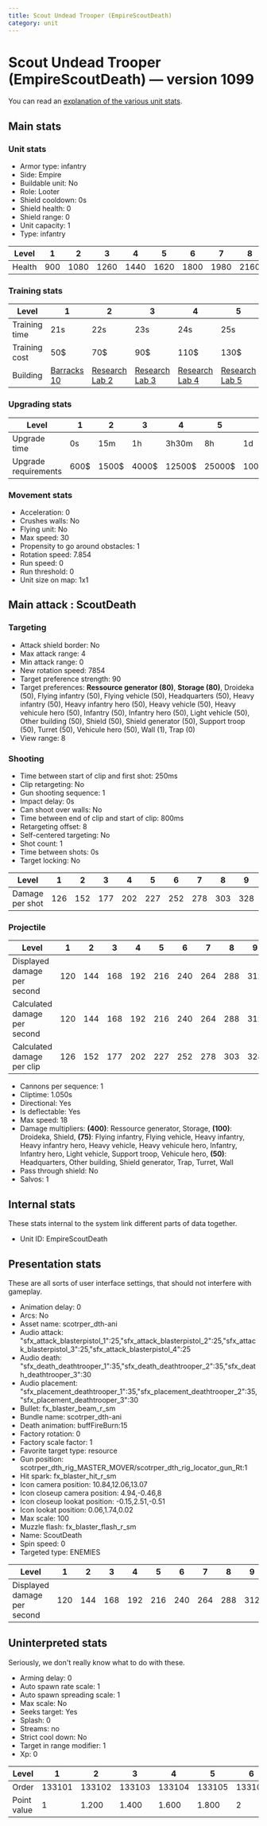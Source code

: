 ```yaml
---
title: Scout Undead Trooper (EmpireScoutDeath)
category: unit
---
```


# Scout Undead Trooper (EmpireScoutDeath) — version 1099

You can read an [explanation  of the various unit stats](unitexplained.md).

## Main stats

### Unit stats

  * Armor type: infantry
  * Side: Empire
  * Buildable unit: No
  * Role: Looter
  * Shield cooldown: 0s
  * Shield health: 0
  * Shield range: 0
  * Unit capacity: 1
  * Type: infantry

|Level |1  |2   |3   |4   |5   |6   |7   |8   |9   |10  |
|------|---|----|----|----|----|----|----|----|----|----|
|Health|900|1080|1260|1440|1620|1800|1980|2160|2340|2700|


### Training stats

|Level        |1                                 |2                                      |3                                      |4                                      |5                                      |6                                      |7                                      |8                                      |9                                      |10                                      |
|-------------|----------------------------------|---------------------------------------|---------------------------------------|---------------------------------------|---------------------------------------|---------------------------------------|---------------------------------------|---------------------------------------|---------------------------------------|----------------------------------------|
|Training time|21s                               |22s                                    |23s                                    |24s                                    |25s                                    |26s                                    |27s                                    |28s                                    |29s                                    |30s                                     |
|Training cost|50$                               |70$                                    |90$                                    |110$                                   |130$                                   |150$                                   |170$                                   |190$                                   |210$                                   |230$                                    |
|Building     |[Barracks 10](empireBarracks.html)|[Research Lab 2](empireOffenseLab.html)|[Research Lab 3](empireOffenseLab.html)|[Research Lab 4](empireOffenseLab.html)|[Research Lab 5](empireOffenseLab.html)|[Research Lab 6](empireOffenseLab.html)|[Research Lab 7](empireOffenseLab.html)|[Research Lab 8](empireOffenseLab.html)|[Research Lab 9](empireOffenseLab.html)|[Research Lab 10](empireOffenseLab.html)|


### Upgrading stats

|Level               |1   |2    |3    |4     |5     |6      |7      |8      |9       |10      |
|--------------------|----|-----|-----|------|------|-------|-------|-------|--------|--------|
|Upgrade time        |0s  |15m  |1h   |3h30m |8h    |1d     |2d     |3d12h  |5d      |1w1d    |
|Upgrade requirements|600$|1500$|4000$|12500$|25000$|100000$|160000$|320000$|1000000$|1750000$|


### Movement stats

  * Acceleration: 0
  * Crushes walls: No
  * Flying unit: No
  * Max speed: 30
  * Propensity to go around obstacles: 1
  * Rotation speed: 7.854
  * Run speed: 0
  * Run threshold: 0
  * Unit size on map: 1x1

## Main attack : ScoutDeath

### Targeting

  * Attack shield border: No
  * Max attack range: 4
  * Min attack range: 0
  * New rotation speed: 7854
  * Target preference strength: 90
  * Target preferences: **Ressource generator (80)**, **Storage (80)**, Droideka (50), Flying infantry (50), Flying vehicle (50), Headquarters (50), Heavy infantry (50), Heavy infantry hero (50), Heavy vehicle (50), Heavy vehicule hero (50), Infantry (50), Infantry hero (50), Light vehicle (50), Other building (50), Shield (50), Shield generator (50), Support troop (50), Turret (50), Vehicule hero (50), Wall (1), Trap (0)
  * View range: 8

### Shooting

  * Time between start of clip and first shot: 250ms
  * Clip retargeting: No
  * Gun shooting sequence: 1
  * Impact delay: 0s
  * Can shoot over walls: No
  * Time between end of clip and start of clip: 800ms
  * Retargeting offset: 8
  * Self-centered targeting: No
  * Shot count: 1
  * Time between shots: 0s
  * Target locking: No

|Level          |1  |2  |3  |4  |5  |6  |7  |8  |9  |10 |
|---------------|---|---|---|---|---|---|---|---|---|---|
|Damage per shot|126|152|177|202|227|252|278|303|328|378|


### Projectile

|Level                       |1  |2  |3  |4  |5  |6  |7  |8  |9  |10 |
|----------------------------|---|---|---|---|---|---|---|---|---|---|
|Displayed damage per second |120|144|168|192|216|240|264|288|312|360|
|Calculated damage per second|120|144|168|192|216|240|264|288|312|360|
|Calculated damage per clip  |126|152|177|202|227|252|278|303|328|378|


  * Cannons per sequence: 1
  * Cliptime: 1.050s
  * Directional: Yes
  * Is deflectable: Yes
  * Max speed: 18
  * Damage multipliers: **(400)**: Ressource generator, Storage, **(100)**: Droideka, Shield, **(75)**: Flying infantry, Flying vehicle, Heavy infantry, Heavy infantry hero, Heavy vehicle, Heavy vehicule hero, Infantry, Infantry hero, Light vehicle, Support troop, Vehicule hero, **(50)**: Headquarters, Other building, Shield generator, Trap, Turret, Wall
  * Pass through shield: No
  * Salvos: 1

## Internal stats

These stats internal to the system link different parts of data together.

  * Unit ID: EmpireScoutDeath

## Presentation stats

These are all sorts of user interface settings, that should not interfere with gameplay.

  * Animation delay: 0
  * Arcs: No
  * Asset name: scotrper_dth-ani
  * Audio attack: "sfx_attack_blasterpistol_1":25,"sfx_attack_blasterpistol_2":25,"sfx_attack_blasterpistol_3":25,"sfx_attack_blasterpistol_4":25
  * Audio death: "sfx_death_deathtrooper_1":35,"sfx_death_deathtrooper_2":35,"sfx_death_deathtrooper_3":30
  * Audio placement: "sfx_placement_deathtrooper_1":35,"sfx_placement_deathtrooper_2":35,"sfx_placement_deathtrooper_3":30
  * Bullet: fx_blaster_beam_r_sm
  * Bundle name: scotrper_dth-ani
  * Death animation: buffFireBurn:15
  * Factory rotation: 0
  * Factory scale factor: 1
  * Favorite target type: resource
  * Gun position: scotrper_dth_rig_MASTER_MOVER/scotrper_dth_rig_locator_gun_Rt:1
  * Hit spark: fx_blaster_hit_r_sm
  * Icon camera position: 10.84,12.06,13.07
  * Icon closeup camera position: 4.94,-0.46,8
  * Icon closeup lookat position: -0.15,2.51,-0.51
  * Icon lookat position: 0.06,1.74,0.02
  * Max scale: 100
  * Muzzle flash: fx_blaster_flash_r_sm
  * Name: ScoutDeath
  * Spin speed: 0
  * Targeted type: ENEMIES

|Level                      |1  |2  |3  |4  |5  |6  |7  |8  |9  |10 |
|---------------------------|---|---|---|---|---|---|---|---|---|---|
|Displayed damage per second|120|144|168|192|216|240|264|288|312|360|


## Uninterpreted stats

Seriously, we don't really know what to do with these.

  * Arming delay: 0
  * Auto spawn rate scale: 1
  * Auto spawn spreading scale: 1
  * Max scale: No
  * Seeks target: Yes
  * Splash: 0
  * Streams: no
  * Strict cool down: No
  * Target in range modifier: 1
  * Xp: 0

|Level      |1     |2     |3     |4     |5     |6     |7     |8     |9     |10    |
|-----------|------|------|------|------|------|------|------|------|------|------|
|Order      |133101|133102|133103|133104|133105|133106|133107|133108|133109|133110|
|Point value|1     |1.200 |1.400 |1.600 |1.800 |2     |2.200 |2.400 |2.600 |3     |


